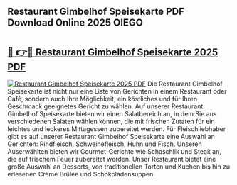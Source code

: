 ## Restaurant Gimbelhof Speisekarte PDF Download Online 2025 OIEGO

# <h2><a href="http://gcahg1.nevu.top/?p=Restaurant+Gimbelhof+Speisekarte">🔗 👉🔴 Restaurant Gimbelhof Speisekarte 2025 PDF</a></h2>

[![Restaurant Gimbelhof Speisekarte 2025 PDF](https://i.imgur.com/dBaPXMq.png)](http://gcahg1.nevu.top/?p=Restaurant+Gimbelhof+Speisekarte)
Die Restaurant Gimbelhof Speisekarte ist nicht nur eine Liste von Gerichten in einem Restaurant oder Café, sondern auch Ihre Möglichkeit, ein köstliches und für Ihren Geschmack geeignetes Gericht zu wählen. Auf unserer Restaurant Gimbelhof Speisekarte bieten wir einen Salatbereich an, in dem Sie aus verschiedenen Salaten wählen können, die mit frischen Zutaten für ein leichtes und leckeres Mittagessen zubereitet werden. Für Fleischliebhaber gibt es auf unserer Restaurant Gimbelhof Speisekarte eine Auswahl an Gerichten: Rindfleisch, Schweinefleisch, Huhn und Fisch. Unseren Auserwählten bieten wir Gourmet-Gerichte wie Schaschlik und Steak an, die auf frischem Feuer zubereitet werden. Unser Restaurant bietet eine große Auswahl an Desserts, von traditionellen Torten und Kuchen bis hin zu erlesenen Crème Brûlée und Schokoladensuppen.
